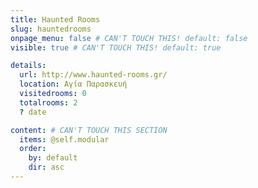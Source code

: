 ```yaml
---
title: Haunted Rooms
slug: hauntedrooms
onpage_menu: false # CAN'T TOUCH THIS! default: false
visible: true # CAN'T TOUCH THIS! default: true

details:
  url: http://www.haunted-rooms.gr/
  location: Αγία Παρασκευή
  visitedrooms: 0
  totalrooms: 2
  ? date

content: # CAN'T TOUCH THIS SECTION
  items: @self.modular
  order:
    by: default
    dir: asc
---
```

